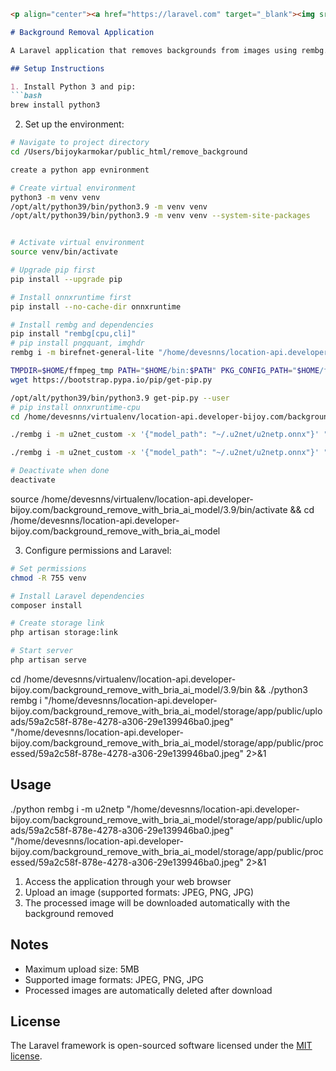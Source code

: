 ```markdown:/Users/bijoykarmokar/public_html/remove_background/README.md
<p align="center"><a href="https://laravel.com" target="_blank"><img src="https://raw.githubusercontent.com/laravel/art/master/logo-lockup/5%20SVG/2%20CMYK/1%20Full%20Color/laravel-logolockup-cmyk-red.svg" width="400" alt="Laravel Logo"></a></p>

# Background Removal Application

A Laravel application that removes backgrounds from images using rembg.

## Setup Instructions

1. Install Python 3 and pip:
```bash
brew install python3
```

2. Set up the environment:
```bash
# Navigate to project directory
cd /Users/bijoykarmokar/public_html/remove_background

create a python app evnironment

# Create virtual environment
python3 -m venv venv
/opt/alt/python39/bin/python3.9 -m venv venv
/opt/alt/python39/bin/python3.9 -m venv venv --system-site-packages


# Activate virtual environment
source venv/bin/activate

# Upgrade pip first
pip install --upgrade pip

# Install onnxruntime first
pip install --no-cache-dir onnxruntime

# Install rembg and dependencies
pip install "rembg[cpu,cli]"
# pip install pngquant, imghdr
rembg i -m birefnet-general-lite "/home/devesnns/location-api.developer-bijoy.com/background_remove_with_bria_ai_model/storage/app/public/uploads/59a2c58f-878e-4278-a306-29e139946ba0.jpeg" "/home/devesnns/location-api.developer-bijoy.com/background_remove_with_bria_ai_model/storage/app/public/processed/59a2c58f-878e-4278-a306-29e139946ba0.jpeg" 2>&1

TMPDIR=$HOME/ffmpeg_tmp PATH="$HOME/bin:$PATH" PKG_CONFIG_PATH="$HOME/ffmpeg_build/lib/pkgconfig" ./configure --prefix="$HOME/ffmpeg_build" --pkg-config-flags="--static" --extra-cflags="-I$HOME/ffmpeg_build/include" --extra-ldflags="-L$HOME/ffmpeg_build/lib" --extra-libs="-lpthread -lm" --bindir="$HOME/bin" --enable-gpl --enable-gnutls --enable-libaom --enable-libass --enable-libfdk-aac --enable-libfreetype --enable-libmp3lame --enable-libopus --enable-libsvtav1 --enable-libdav1d --enable-libvorbis --enable-libvpx --enable-libx264 --enable-libx265 --enable-nonfree && PATH="$HOME/bin:$PATH" make && make install && hash -r
wget https://bootstrap.pypa.io/pip/get-pip.py

/opt/alt/python39/bin/python3.9 get-pip.py --user
# pip install onnxruntime-cpu
cd /home/devesnns/virtualenv/location-api.developer-bijoy.com/background_remove_with_bria_ai_model/3.9/bin && ./python rembg i "/home/devesnns/location-api.developer-bijoy.com/background_remove_with_bria_ai_model/storage/app/public/uploads/1daa57ac-bdae-4297-bb7c-61f0275eb708.png" "/home/devesnns/location-api.developer-bijoy.com/background_remove_with_bria_ai_model/storage/app/public/processed/1daa57ac-bdae-4297-bb7c-61f0275eb708.png" 2>&1

./rembg i -m u2net_custom -x '{"model_path": "~/.u2net/u2netp.onnx"}' "/home/devesnns/location-api.developer-bijoy.com/background_remove_with_bria_ai_model/storage/app/public/uploads/59a2c58f-878e-4278-a306-29e139946ba0.jpeg" "/home/devesnns/location-api.developer-bijoy.com/background_remove_with_bria_ai_model/storage/app/public/processed/59a2c58f-878e-4278-a306-29e139946ba0.jpeg"

./rembg i -m u2net_custom -x '{"model_path": "~/.u2net/u2netp.onnx"}' "/home/devesnns/location-api.developer-bijoy.com/background_remove_with_bria_ai_model/storage/app/public/uploads/59a2c58f-878e-4278-a306-29e139946ba0.jpeg" "/home/devesnns/location-api.developer-bijoy.com/background_remove_with_bria_ai_model/storage/app/public/processed/59a2c58f-878e-4278-a306-29e139946ba0.jpeg" 2>&1

# Deactivate when done
deactivate
```
source /home/devesnns/virtualenv/location-api.developer-bijoy.com/background_remove_with_bria_ai_model/3.9/bin/activate && cd /home/devesnns/location-api.developer-bijoy.com/background_remove_with_bria_ai_model

3. Configure permissions and Laravel:
```bash
# Set permissions
chmod -R 755 venv

# Install Laravel dependencies
composer install

# Create storage link
php artisan storage:link

# Start server
php artisan serve
```
cd /home/devesnns/virtualenv/location-api.developer-bijoy.com/background_remove_with_bria_ai_model/3.9/bin && ./python3 rembg i "/home/devesnns/location-api.developer-bijoy.com/background_remove_with_bria_ai_model/storage/app/public/uploads/59a2c58f-878e-4278-a306-29e139946ba0.jpeg" "/home/devesnns/location-api.developer-bijoy.com/background_remove_with_bria_ai_model/storage/app/public/processed/59a2c58f-878e-4278-a306-29e139946ba0.jpeg" 2>&1
## Usage

./python rembg i -m u2netp "/home/devesnns/location-api.developer-bijoy.com/background_remove_with_bria_ai_model/storage/app/public/uploads/59a2c58f-878e-4278-a306-29e139946ba0.jpeg" "/home/devesnns/location-api.developer-bijoy.com/background_remove_with_bria_ai_model/storage/app/public/processed/59a2c58f-878e-4278-a306-29e139946ba0.jpeg" 2>&1

1. Access the application through your web browser
2. Upload an image (supported formats: JPEG, PNG, JPG)
3. The processed image will be downloaded automatically with the background removed

## Notes

- Maximum upload size: 5MB
- Supported image formats: JPEG, PNG, JPG
- Processed images are automatically deleted after download

## License

The Laravel framework is open-sourced software licensed under the [MIT license](https://opensource.org/licenses/MIT).
```